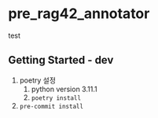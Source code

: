 # pre_rag42_annotator

test

## Getting Started - dev

1. poetry 설정
   1. python version 3.11.1
   2. `poetry install`
2. `pre-commit install`
